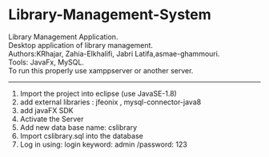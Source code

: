 # Library-Management-System
Library Management Application.<br/>
Desktop application of library management.<br/>
Authors:KRhajar, Zahia-Elkhalifi, Jabri Latifa,asmae-ghammouri.<br/>
Tools: JavaFx, MySQL.<br/>
To run this properly use xamppserver or another server.

-----------------------------------------------

1. Import the project into eclipse (use JavaSE-1.8)
2. add external libraries : jfeonix , mysql-connector-java8
3. add javaFX SDK
4. Activate the Server
5. Add new data base name: cslibrary 
6. Import cslibrary.sql into the database
7. Log in using:  login keyword: admin /password: 123
